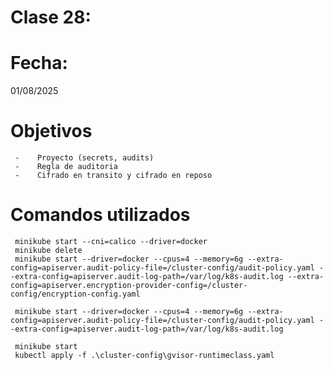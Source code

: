 # Clase 28: 


# Fecha: 
01/08/2025

# Objetivos
     -    Proyecto (secrets, audits)
     -    Regla de auditoria 
     -    Cifrado en transito y cifrado en reposo

   
# Comandos utilizados
    
     minikube start --cni=calico --driver=docker
     minikube delete
     minikube start --driver=docker --cpus=4 --memory=6g --extra-config=apiserver.audit-policy-file=/cluster-config/audit-policy.yaml --extra-config=apiserver.audit-log-path=/var/log/k8s-audit.log --extra-config=apiserver.encryption-provider-config=/cluster-config/encryption-config.yaml

     minikube start --driver=docker --cpus=4 --memory=6g --extra-config=apiserver.audit-policy-file=/cluster-config/audit-policy.yaml --extra-config=apiserver.audit-log-path=/var/log/k8s-audit.log

     minikube start
     kubectl apply -f .\cluster-config\gvisor-runtimeclass.yaml